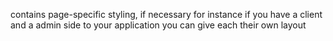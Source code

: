 contains page-specific styling, if necessary for instance if you have a client and a admin side to your application you can give each their own layout
